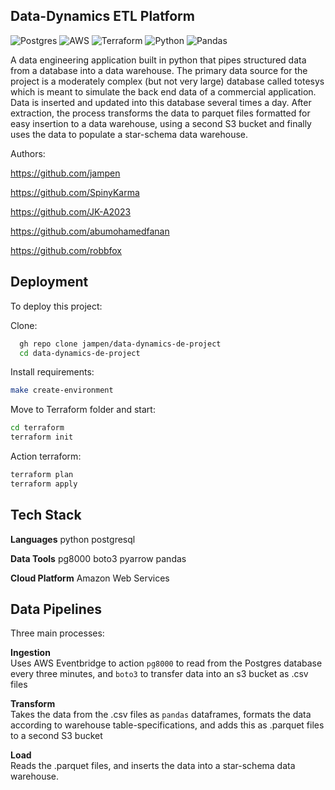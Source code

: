 ## Data-Dynamics ETL Platform
![Postgres](https://img.shields.io/badge/postgres-%23316192.svg?style=for-the-badge&logo=postgresql&logoColor=white)
![AWS](https://img.shields.io/badge/AWS-%23FF9900.svg?style=for-the-badge&logo=amazon-aws&logoColor=white)
![Terraform](https://img.shields.io/badge/terraform-%235835CC.svg?style=for-the-badge&logo=terraform&logoColor=white)
![Python](https://img.shields.io/badge/python-3670A0?style=for-the-badge&logo=python&logoColor=ffdd54)
![Pandas](https://img.shields.io/badge/pandas-%23150458.svg?style=for-the-badge&logo=pandas&logoColor=white)


A data engineering application built in python that pipes structured data from a database into a data warehouse. The primary data source for the project is a moderately complex (but not very large) database called totesys which is meant to simulate the back end data of a commercial application. Data is inserted and updated into this database several times a day. After extraction, the process transforms the data to parquet files formatted for easy insertion to a data warehouse, using a second S3 bucket and finally uses the data to populate a star-schema data warehouse.

Authors:

https://github.com/jampen

https://github.com/SpinyKarma

https://github.com/JK-A2023

https://github.com/abumohamedfanan

https://github.com/robbfox

## Deployment

To deploy this project:


Clone:



```bash
  gh repo clone jampen/data-dynamics-de-project
  cd data-dynamics-de-project
```
Install requirements:

```bash
make create-environment
```
Move to Terraform folder and start:
```bash
cd terraform
terraform init 
```
Action terraform:
```bash
terraform plan
terraform apply
```

## Tech Stack

**Languages** python postgresql

**Data Tools** pg8000 boto3 pyarrow pandas

**Cloud Platform** Amazon Web Services


## Data Pipelines

Three main processes:

**Ingestion**   
    Uses AWS Eventbridge to action ```pg8000``` to read from the Postgres database every three minutes, and ```boto3``` to transfer data into an s3 bucket as .csv files

**Transform**   
    Takes the data from the .csv files as ```pandas``` dataframes, formats the data according to warehouse table-specifications, and adds this as .parquet files to a second S3 bucket

**Load**   
    Reads the .parquet files, and inserts the data into a star-schema data warehouse.

